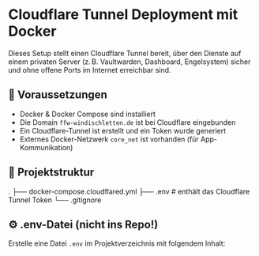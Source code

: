 # Cloudflare Tunnel Deployment mit Docker

Dieses Setup stellt einen Cloudflare Tunnel bereit, über den Dienste auf einem privaten Server (z. B. Vaultwarden, Dashboard, Engelsystem) sicher und ohne offene Ports im Internet erreichbar sind.

## 🔐 Voraussetzungen

- Docker & Docker Compose sind installiert
- Die Domain `ffw-windischletten.de` ist bei Cloudflare eingebunden
- Ein Cloudflare-Tunnel ist erstellt und ein Token wurde generiert
- Externes Docker-Netzwerk `core_net` ist vorhanden (für App-Kommunikation)

## 📁 Projektstruktur
.
├── docker-compose.cloudflared.yml
├── .env # enthält das Cloudflare Tunnel Token
└── .gitignore

## ⚙️ .env-Datei (nicht ins Repo!)

Erstelle eine Datei `.env` im Projektverzeichnis mit folgendem Inhalt:

